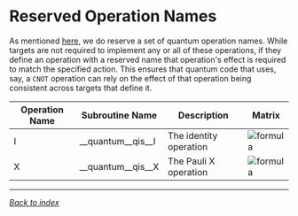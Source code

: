 # Reserved Operation Names

As mentioned [here](Quantum-Runtime.md), we do reserve a set of quantum operation names.
While targets are not required to implement any or all of these operations,
if they define an operation with a reserved name that operation's effect is required
to match the specified action.
This ensures that quantum code that uses, say, a `CNOT` operation can rely on the
effect of that operation being consistent across targets that define it.

| Operation Name | Subroutine Name | Description | Matrix |
|----------------|-----------------|-------------|--------|
| I | __quantum__qis__I | The identity operation | ![formula](https://render.githubusercontent.com/render/math?math=%5Cdisplaystyle+%5Cbegin%7Bbmatrix%7D+1+%26+0+%5C%5C+0+%26+1+%5Cend%7Bbmatrix%7D) |
| X | __quantum__qis__X | The Pauli X operation | ![formula](https://render.githubusercontent.com/render/math?math=%5Cdisplaystyle+%5Cbegin%7Bbmatrix%7D+0+%26+1+%5C%5C+1+%26+0+%5Cend%7Bbmatrix%7D) |

---
_[Back to index](README.md)_
